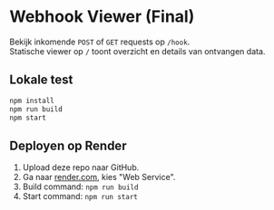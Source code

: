 
# Webhook Viewer (Final)

Bekijk inkomende `POST` of `GET` requests op `/hook`.  
Statische viewer op `/` toont overzicht en details van ontvangen data.

## Lokale test

```bash
npm install
npm run build
npm start
```

## Deployen op Render

1. Upload deze repo naar GitHub.
2. Ga naar [render.com](https://render.com), kies "Web Service".
3. Build command: `npm run build`
4. Start command: `npm run start`
